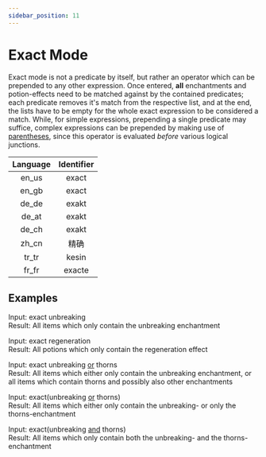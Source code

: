 ```yaml
---
sidebar_position: 11
---
```


# Exact Mode

Exact mode is not a predicate by itself, but rather an operator which can be prepended to any other expression. Once entered, **all** enchantments and potion-effects need to be matched against by the contained predicates; each predicate removes it's match from the respective list, and at the end, the lists have to be empty for the whole exact expression to be considered a match. While, for simple expressions, prepending a single predicate may suffice, complex expressions can be prepended by making use of [parentheses](parentheses.md), since this operator is evaluated *before* various logical junctions.

| Language | Identifier |
|:--------:|:----------:|
| en_us | exact |
| en_gb | exact |
| de_de | exakt |
| de_at | exakt |
| de_ch | exakt |
| zh_cn | 精确 |
| tr_tr | kesin |
| fr_fr | exacte |

## Examples

Input: exact unbreaking\
Result: All items which only contain the unbreaking enchantment

Input: exact regeneration\
Result: All potions which only contain the regeneration effect

Input: exact unbreaking [or](or-junction.md) thorns\
Result: All items which either only contain the unbreaking enchantment, or all items which contain thorns and possibly also other enchantments

Input: exact(unbreaking [or](or-junction.md) thorns)\
Result: All items which either only contain the unbreaking- or only the thorns-enchantment

Input: exact(unbreaking [and](and-junction.md) thorns)\
Result: All items which only contain both the unbreaking- and the thorns-enchantment